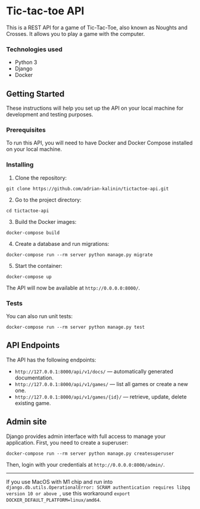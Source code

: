 # Tic-tac-toe API

This is a REST API for a game of Tic-Tac-Toe, also known as Noughts and Crosses. It allows you to play a game with the computer.

### Technologies used

- Python 3
- Django
- Docker

## Getting Started

These instructions will help you set up the API on your local machine for development and testing purposes.

### Prerequisites

To run this API, you will need to have Docker and Docker Compose installed on your local machine.

### Installing

1. Clone the repository:

```git clone https://github.com/adrian-kalinin/tictactoe-api.git```

2. Go to the project directory:

```cd tictactoe-api```

3. Build the Docker images:

```docker-compose build```

4. Create a database and run migrations:

```docker-compose run --rm server python manage.py migrate```

5. Start the container:

```docker-compose up```

The API will now be available at `http://0.0.0.0:8000/`.

### Tests

You can also run unit tests:

```docker-compose run --rm server python manage.py test```

## API Endpoints

The API has the following endpoints:

- `http://127.0.0.1:8000/api/v1/docs/` — automatically generated documentation.
- `http://127.0.0.1:8000/api/v1/games/` — list all games or create a new one.
- `http://127.0.0.1:8000/api/v1/games/{id}/` — retrieve, update, delete existing game.

## Admin site 

Django provides admin interface with full access to manage your application. First, you need to create a superuser:

`docker-compose run --rm server python manage.py createsuperuser`

Then, login with your credentials at `http://0.0.0.0:8000/admin/`.

---

If you use MacOS with M1 chip and run into `django.db.utils.OperationalError: SCRAM authentication requires libpq version 10 or above
`, use this workaround `export DOCKER_DEFAULT_PLATFORM=linux/amd64`. 

